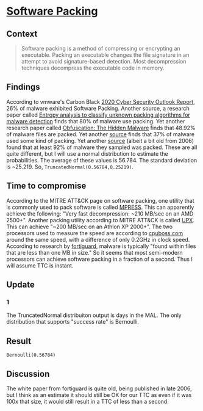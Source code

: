 # [Software Packing](https://attack.mitre.org/techniques/T1045/)

## Context
>Software packing is a method of compressing or encrypting an executable. Packing an executable changes the file signature in an attempt to avoid signature-based detection. Most decompression techniques decompress the executable code in memory.

## Findings
According to vmware's Carbon Black [2020 Cyber Security Outlook Report](https://content.carbonblack.com/c/vmwcb-threat-report-?x=f_lWMB), 26% of malware exhibited Software Packing. Another source, a research paper called [Entropy analysis to classify unknown packing algorithms for malware detection](https://www.researchgate.net/publication/301902892_Entropy_analysis_to_classify_unknown_packing_algorithms_for_malware_detection) finds that 80% of malware use packing. Yet another research paper called [Obfuscation: The Hidden Malware](https://www.academia.edu/7383312/Obfuscation_The_Hidden_Malware) finds that 48.92% of malware files are packed. Yet another [source](https://www.lastline.com/labsblog/malware-packing/) finds that 37% of malware used some kind of packing. Yet another [source](www.blackhat.com/presentations/bh-usa-06/BH-US-06-Morgenstern.pdf) (albeit a bit old from 2006) found that at least 92% of malware they sampled was packed. These are all quite different, but I will use a normal distribution to estimate the probabilities. The average of these values is 56.784. The standard deviation is ~25.219. So, ```TruncatedNormal(0.56784,0.25219)```. 

## Time to compromise
According to the MITRE ATT&CK page on software packing, one utility that is commonly used to pack software is called [MPRESS](http://www.matcode.com/mpress.htm). This can apparently achieve the following: "Very fast decompression: ~210 MB/sec on an AMD 2500+". Another packing utility according to MITRE ATT&CK is called [UPX](https://upx.github.io/). This can achieve "~200 MB/sec on an Athlon XP 2000+". The two processors used to measure the speed are according to [cpuboss.com](http://cpuboss.com/cpus/AMD-Athlon-XP-M-2500-vs-AMD-Athlon-XP-2000) around the same speed, with a difference of only 0.2GHz in clock speed. According to research by [fortiguard](https://d3gpjj9d20n0p3.cloudfront.net/fortiguard/research/DetectingMalwareThreats.pdf), malware is typically "found within files that are less than one MB in size." So it seems that most semi-modern processors can achieve software packing in a fraction of a second. Thus I will assume TTC is instant.

## Update
### 1
The TruncatedNormal distribuiton output is days in the MAL. The only distribution that supports  "success rate" is Bernoulli.

## Result
```Bernoulli(0.56784)```

## Discussion
The white paper from fortiguard is quite old, being published in late 2006, but I think as an estimate it should still be OK for our TTC as even if it was 100x that size, it would still result in a TTC of less than a second. 